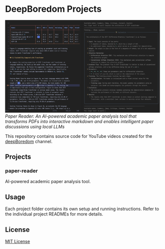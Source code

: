 # DeepBoredom Projects

![Paper Reader Interface](./paper-reader/assets/paper_reader.png) _Paper Reader: An
AI-powered academic paper analysis tool that transforms PDFs into interactive markdown
and enables intelligent paper discussions using local LLMs_

This repository contains source code for YouTube videos created for the
[deepBoredom](https://www.youtube.com/@deepBoredom) channel.

## Projects

### paper-reader

AI-powered academic paper analysis tool.

## Usage

Each project folder contains its own setup and running instructions. Refer to the
individual project READMEs for more details.

## License

[MIT License](LICENSE)
